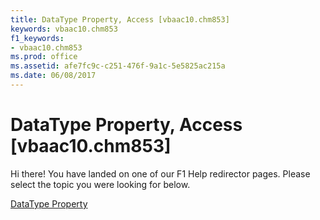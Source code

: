 ```yaml
---
title: DataType Property, Access [vbaac10.chm853]
keywords: vbaac10.chm853
f1_keywords:
- vbaac10.chm853
ms.prod: office
ms.assetid: afe7fc9c-c251-476f-9a1c-5e5825ac215a
ms.date: 06/08/2017
---
```



# DataType Property, Access [vbaac10.chm853]

Hi there! You have landed on one of our F1 Help redirector pages. Please select the topic you were looking for below.

[DataType Property](http://msdn.microsoft.com/library/507dc426-afa4-783c-835d-5fdcb23a0e8d%28Office.15%29.aspx)

